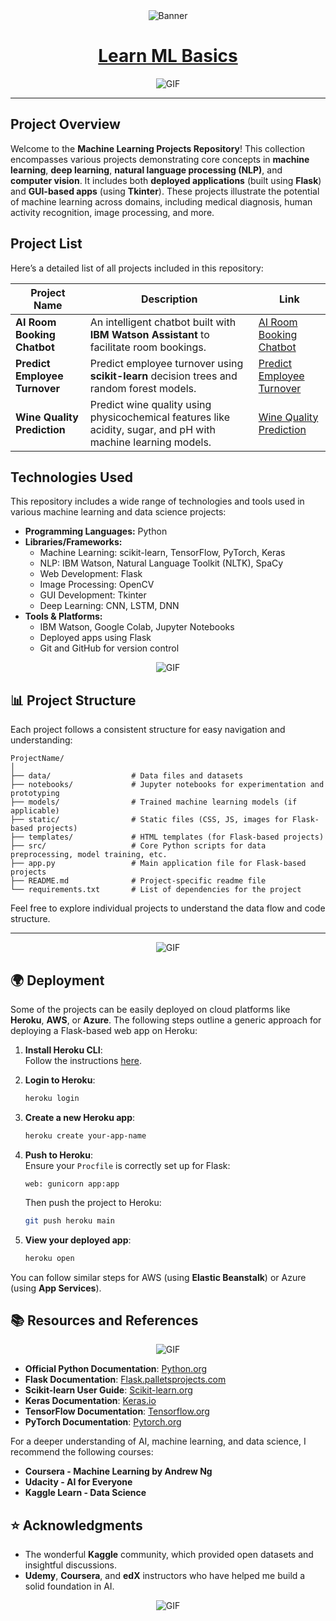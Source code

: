 <div align="center">
  <img src="Resources/banner.png" alt="Banner" />
</div>



<div align="center">
  <h1><a href="https://github.com/0res7/ml-basics">Learn ML Basics</a></h1>
  <img alt="GIF" src="Resources/roll.gif" />
</div>


----------

## Project Overview

Welcome to the **Machine Learning Projects Repository**! This collection encompasses various projects demonstrating core concepts in **machine learning**, **deep learning**, **natural language processing (NLP)**, and **computer vision**. It includes both **deployed applications** (built using **Flask**) and **GUI-based apps** (using **Tkinter**). These projects illustrate the potential of machine learning across domains, including medical diagnosis, human activity recognition, image processing, and more.

## Project List

Here’s a detailed list of all projects included in this repository:

| Project Name                                | Description                                                                                                                                                    | Link |
|---------------------------------------------|----------------------------------------------------------------------------------------------------------------------------------------------------------------|------|
| **AI Room Booking Chatbot**                 | An intelligent chatbot built with **IBM Watson Assistant** to facilitate room bookings.                                                                        | [AI Room Booking Chatbot](https://github.com/0res7/ML-projects/tree/predict-turnover/AI%20Room%20Booking%20Chatbot%20%5BIBM%20WATSON%5D) |
| **Predict Employee Turnover**               | Predict employee turnover using **scikit-learn** decision trees and random forest models.                                                                     | [Predict Employee Turnover](https://github.com/0res7/ML-projects/tree/predict-turnover/Predict%20Employee%20Turnover%20with%20scikitlearn) |
| **Wine Quality Prediction**                 | Predict wine quality using physicochemical features like acidity, sugar, and pH with machine learning models.                                                 | [Wine Quality Prediction](https://github.com/0res7/ML-projects/tree/predict-turnover/Wine%20Quality%20prediction) |


## Technologies Used

This repository includes a wide range of technologies and tools used in various machine learning and data science projects:

- **Programming Languages:** Python
- **Libraries/Frameworks:**
  - Machine Learning: scikit-learn, TensorFlow, PyTorch, Keras
  - NLP: IBM Watson, Natural Language Toolkit (NLTK), SpaCy
  - Web Development: Flask
  - Image Processing: OpenCV
  - GUI Development: Tkinter
  - Deep Learning: CNN, LSTM, DNN
- **Tools & Platforms:** 
  - IBM Watson, Google Colab, Jupyter Notebooks
  - Deployed apps using Flask
  - Git and GitHub for version control

<div align="center">
  <img alt="GIF" src="Resources/pac.gif" />
</div>

## 📊 Project Structure

Each project follows a consistent structure for easy navigation and understanding:
```plaintext
ProjectName/
│
├── data/                  # Data files and datasets
├── notebooks/             # Jupyter notebooks for experimentation and prototyping
├── models/                # Trained machine learning models (if applicable)
├── static/                # Static files (CSS, JS, images for Flask-based projects)
├── templates/             # HTML templates (for Flask-based projects)
├── src/                   # Core Python scripts for data preprocessing, model training, etc.
├── app.py                 # Main application file for Flask-based projects
├── README.md              # Project-specific readme file
└── requirements.txt       # List of dependencies for the project
```

Feel free to explore individual projects to understand the data flow and code structure.

---

<div align="center">
  <img alt="GIF" src="Resources/mario.gif" />
</div>

## 🌍 Deployment

Some of the projects can be easily deployed on cloud platforms like **Heroku**, **AWS**, or **Azure**. The following steps outline a generic approach for deploying a Flask-based web app on Heroku:

1. **Install Heroku CLI**:  
   Follow the instructions [here](https://devcenter.heroku.com/articles/heroku-cli).

2. **Login to Heroku**:  
   ```bash
   heroku login
   ```

3. **Create a new Heroku app**:  
   ```bash
   heroku create your-app-name
   ```

4. **Push to Heroku**:  
   Ensure your `Procfile` is correctly set up for Flask:
   ```plaintext
   web: gunicorn app:app
   ```
   Then push the project to Heroku:
   ```bash
   git push heroku main
   ```

5. **View your deployed app**:  
   ```bash
   heroku open
   ```

You can follow similar steps for AWS (using **Elastic Beanstalk**) or Azure (using **App Services**).


## 📚 Resources and References

<div align="center">
  <img alt="GIF" src="Resources/python.gif" />
</div>


- **Official Python Documentation**: [Python.org](https://docs.python.org/3/)
- **Flask Documentation**: [Flask.palletsprojects.com](https://flask.palletsprojects.com/en/2.0.x/)
- **Scikit-learn User Guide**: [Scikit-learn.org](https://scikit-learn.org/stable/user_guide.html)
- **Keras Documentation**: [Keras.io](https://keras.io/)
- **TensorFlow Documentation**: [Tensorflow.org](https://www.tensorflow.org/)
- **PyTorch Documentation**: [Pytorch.org](https://pytorch.org/docs/)

For a deeper understanding of AI, machine learning, and data science, I recommend the following courses:
- **Coursera - Machine Learning by Andrew Ng**
- **Udacity - AI for Everyone**
- **Kaggle Learn - Data Science**

## ⭐ Acknowledgments

- The wonderful **Kaggle** community, which provided open datasets and insightful discussions.
- **Udemy**, **Coursera**, and **edX** instructors who have helped me build a solid foundation in AI.


<div align="center">
  <img alt="GIF" src="Resources/busy-work.gif" />
</div>
